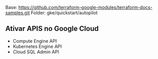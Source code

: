
Base:
https://github.com/terraform-google-modules/terraform-docs-samples.git
Folder: gke/quickstart/autopilot
## Ativar APIS no Google Cloud
- Compute Engine API
- Kubernetes Engine API
- Cloud SQL Admin API
